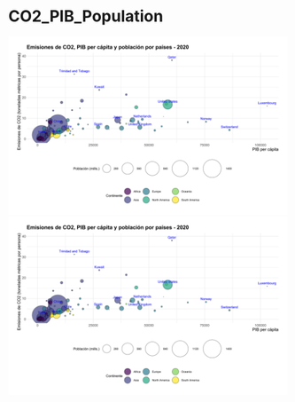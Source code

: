 # CO2_PIB_Population

![Alt text](https://github.com/freddyvillabona/CO2_PIB_Population/blob/master/image.svg)
<img src="https://github.com/freddyvillabona/CO2_PIB_Population/blob/master/image.svg">
